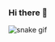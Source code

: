 ### Hi there 👋





![snake gif](https://github.com/devJuliaLeal/devJuliaLeal/blob/output/github-contribution-grid-snake.svg)
